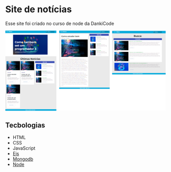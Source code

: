 # Site de notícias

Esse site foi criado no curso de node da DankiCode

<img src="site-de-noticia-readme.png">

## Tecbologias 

- HTML
- CSS
- JavaScript
- [Ejs](https://ejs.co/)
- [Mongodb](https://www.mongodb.com/cloud/atlas/lp/try4?utm_ad_campaign_id=12212624308&adgroup=115749706023&cq_cmp=12212624308)
- [Node](https://nodejs.org/en)